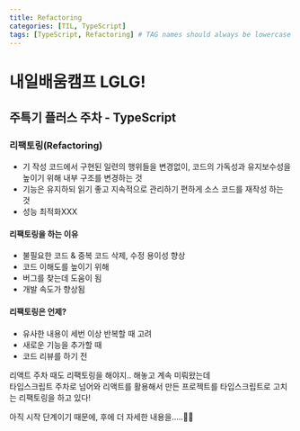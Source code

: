 ```yaml
---
title: Refactoring
categories: [TIL, TypeScript]
tags: [TypeScript, Refactoring] # TAG names should always be lowercase
---
```


# 내일배움캠프 LGLG!

## 주특기 플러스 주차 - TypeScript

### 리팩토링(Refactoring)
- 기 작성 코드에서 구현된 일련의 행위들을 변경없이, 코드의 가독성과 유지보수성을 높이기 위해 내부 구조를 변경하는 것
- 기능은 유지하되 읽기 좋고 지속적으로 관리하기 편하게 소스 코드를 재작성 하는 것
- 성능 최적화XXX

#### 리팩토링을 하는 이유
- 불필요한 코드 & 중복 코드 삭제, 수정 용이성 향상
- 코드 이해도를 높이기 위해
- 버그를 찾는데 도움이 됨
- 개발 속도가 향상됨

#### 리팩토링은 언제?
- 유사한 내용이 세번 이상 반복할 때 고려
- 새로운 기능을 추가할 때
- 코드 리뷰를 하기 전

리액트 주차 때도 리팩토링을 해야지.. 해놓고 계속 미뤄왔는데<br>
타입스크립트 주차로 넘어와 리액트를 활용해서 만든 프로젝트를 타입스크립트로 고치는 리팩토링을 하고 있다!<br>

아직 시작 단계이기 때문에,
후에 더 자세한 내용을.....👋🏻